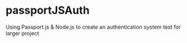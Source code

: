 # passportJSAuth
Using Passport.js &amp; Node.js to create an authentication system test for larger project
